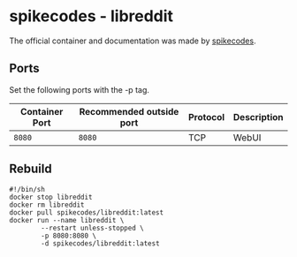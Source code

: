 # spikecodes - libreddit

The official container and documentation was made by [spikecodes](https://github.com/spikecodes/libreddit).

## Ports

Set the following ports with the -p tag.

| Container Port | Recommended outside port | Protocol | Description |
| -------------- | ------------------------ | -------- | ----------- |
| `8080`         | `8080`                   | TCP      | WebUI       |

## Rebuild

```shell
#!/bin/sh
docker stop libreddit
docker rm libreddit
docker pull spikecodes/libreddit:latest
docker run --name libreddit \
        --restart unless-stopped \
        -p 8080:8080 \
        -d spikecodes/libreddit:latest
```
